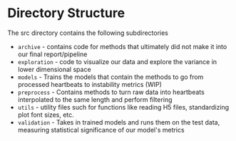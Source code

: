 # Directory Structure

The src directory contains the following subdirectories
* `archive` - contains code for methods that ultimately did not make it into our final report/pipeline
* `exploration` - code to visualize our data and explore the variance in lower dimensional space
* ``models``  - Trains the models that contain the methods to go from processed heartbeats to instability metrics (WIP)
* ``preprocess`` - Contains methods to turn raw data into heartbeats interpolated to the same length and perform filtering
* `utils` - utility files such for functions like reading H5 files, standardizing plot font sizes, etc. 
* ``validation`` - Takes in trained models and runs them on the test data, measuring statistical significance of our model's metrics
